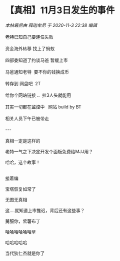 # 【真相】11月3日发生的事件


<i class="pstatus"> 本帖最后由 释迦牟尼 于 2020-11-3 22:38 编辑 </i><br />
<br />
老特已知自己要连任失败<br />
<br />
资金海外转移 找上了蚂蚁<br />
<br />
四部委知道了约谈马爸 暂缓上市<br />
<br />
马爸通知老特&nbsp;&nbsp;要不你的钱换成币 <br />
<br />
转存到 网盘吧&nbsp;&nbsp;2T<br />
<br />
给你个网站链接 ..&nbsp;&nbsp;拉3人头就能用<br />
<br />
其实一切都在监控中&nbsp; &nbsp;网站 build by BT <br />
<br />
相关人员下午已被带走<br />
<br />
---<br />
<br />
真相一定是这样的&nbsp;&nbsp;<img src="static/image/smiley/default/lol.gif" smilieid="12" border="0" alt="" /> <br />


老特一气之下决定开发个面板免费给MJJ用？

哈哈，这个故事！<br />
<br />
<img src="static/image/smiley/default/lol.gif" smilieid="12" border="0" alt="" /><img src="static/image/smiley/default/lol.gif" smilieid="12" border="0" alt="" /><img src="static/image/smiley/default/lol.gif" smilieid="12" border="0" alt="" />

接着编

宝塔恢复如常了

无图无真相

这....就知道上市推迟，背后还有这些事？

舅服你，紫薯布丁

哈哈哈哈哈哈草

哈哈哈哈哈

当代狄仁杰就是你了<img src="static/image/smiley/default/titter.gif" smilieid="9" border="0" alt="" />
